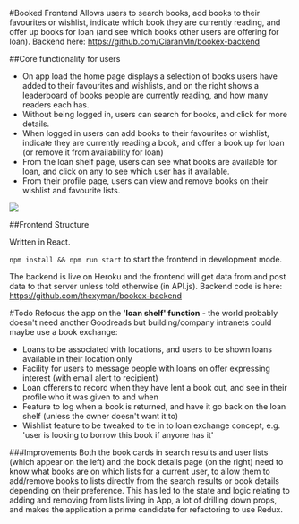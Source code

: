#Booked Frontend
Allows users to search books, add books to their favourites or wishlist, indicate which book they are currently reading, and offer up books for loan (and see which books other users are offering for loan). Backend here: https://github.com/CiaranMn/bookex-backend

##Core functionality for users
- On app load the home page displays a selection of books users have added to their favourites and wishlists, and on the right shows a leaderboard of books people are currently reading, and how many readers each has.
- Without being logged in, users can search for books, and click for more details.
- When logged in users can add books to their favourites or wishlist, indicate they are currently reading a book, and offer a book up for loan (or remove it from availability for loan)
- From the loan shelf page, users can see what books are available for loan, and click on any to see which user has it available.
- From their profile page, users can view and remove books on their wishlist and favourite lists.

![](demo.gif)

##Frontend Structure

Written in React. 

`npm install && npm run start` to start the frontend in development mode. 

The backend is live on Heroku and the frontend will get data from and post data to that server unless told otherwise (in API.js). Backend code is here: https://github.com/thexyman/bookex-backend

#Todo
Refocus the app on the **'loan shelf' function** - the world probably doesn't need another Goodreads but building/company intranets could maybe use a book exchange:

- Loans to be associated with locations, and users to be shown loans available in their location only
- Facility for users to message people with loans on offer expressing interest (with email alert to recipient)
- Loan offerers to record when they have lent a book out, and see in their profile who it was given to and when
- Feature to log when a book is returned, and have it go back on the loan shelf (unless the owner doesn't want it to)
- Wishlist feature to be tweaked to tie in to loan exchange concept, e.g. 'user is looking to borrow this book if anyone has it'

###Improvements
Both the book cards in search results and user lists (which appear on the left) and the book details page (on the right) need to know what books are on which lists for a current user, to allow them to add/remove books to lists directly from the search results or book details depending on their preference. This has led to the state and logic relating to adding and removing from lists living in App, a lot of drilling down props, and makes the application a prime candidate for refactoring to use Redux.
